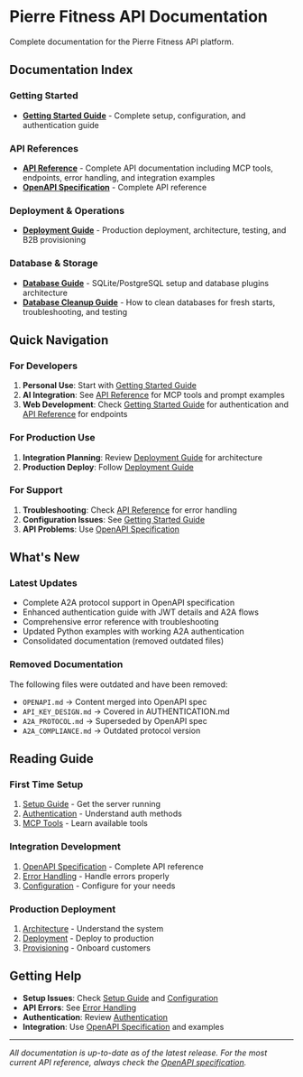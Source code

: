 # Pierre Fitness API Documentation

Complete documentation for the Pierre Fitness API platform.

## Documentation Index

### **Getting Started**
- [**Getting Started Guide**](GETTING_STARTED.md) - Complete setup, configuration, and authentication guide

### **API References**
- [**API Reference**](API_REFERENCE.md) - Complete API documentation including MCP tools, endpoints, error handling, and integration examples
- [**OpenAPI Specification**](openapi.yaml) - Complete API reference

### **Deployment & Operations**
- [**Deployment Guide**](DEPLOYMENT_GUIDE.md) - Production deployment, architecture, testing, and B2B provisioning

### **Database & Storage**
- [**Database Guide**](DATABASE_GUIDE.md) - SQLite/PostgreSQL setup and database plugins architecture
- [**Database Cleanup Guide**](DATABASE_CLEANUP.md) - How to clean databases for fresh starts, troubleshooting, and testing

## Quick Navigation

### For Developers
1. **Personal Use**: Start with [Getting Started Guide](GETTING_STARTED.md)
2. **AI Integration**: See [API Reference](API_REFERENCE.md) for MCP tools and prompt examples
3. **Web Development**: Check [Getting Started Guide](GETTING_STARTED.md) for authentication and [API Reference](API_REFERENCE.md) for endpoints

### For Production Use
1. **Integration Planning**: Review [Deployment Guide](DEPLOYMENT_GUIDE.md) for architecture
2. **Production Deploy**: Follow [Deployment Guide](DEPLOYMENT_GUIDE.md)

### For Support
1. **Troubleshooting**: Check [API Reference](API_REFERENCE.md) for error handling
2. **Configuration Issues**: See [Getting Started Guide](GETTING_STARTED.md)
3. **API Problems**: Use [OpenAPI Specification](openapi.yaml)

## What's New

### Latest Updates
- Complete A2A protocol support in OpenAPI specification
- Enhanced authentication guide with JWT details and A2A flows
- Comprehensive error reference with troubleshooting
- Updated Python examples with working A2A authentication
- Consolidated documentation (removed outdated files)

### Removed Documentation
The following files were outdated and have been removed:
- `OPENAPI.md` → Content merged into OpenAPI spec
- `API_KEY_DESIGN.md` → Covered in AUTHENTICATION.md
- `A2A_PROTOCOL.md` → Superseded by OpenAPI spec
- `A2A_COMPLIANCE.md` → Outdated protocol version

## Reading Guide

### First Time Setup
1. [Setup Guide](SETUP.md) - Get the server running
2. [Authentication](AUTHENTICATION.md) - Understand auth methods
3. [MCP Tools](TOOLS.md) - Learn available tools

### Integration Development
1. [OpenAPI Specification](openapi.yaml) - Complete API reference
2. [Error Handling](ERROR_HANDLING.md) - Handle errors properly
3. [Configuration](CONFIGURATION.md) - Configure for your needs

### Production Deployment
1. [Architecture](ARCHITECTURE.md) - Understand the system
2. [Deployment](DEPLOYMENT.md) - Deploy to production
3. [Provisioning](PROVISIONING.md) - Onboard customers

## Getting Help

- **Setup Issues**: Check [Setup Guide](SETUP.md) and [Configuration](CONFIGURATION.md)
- **API Errors**: See [Error Handling](ERROR_HANDLING.md)
- **Authentication**: Review [Authentication](AUTHENTICATION.md)
- **Integration**: Use [OpenAPI Specification](openapi.yaml) and examples

---

*All documentation is up-to-date as of the latest release. For the most current API reference, always check the [OpenAPI specification](openapi.yaml).*